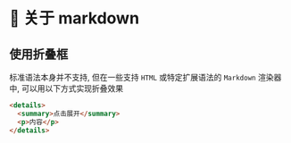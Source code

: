 # 📝 关于 markdown

## 使用折叠框

标准语法本身并不支持, 但在一些支持 `HTML` 或特定扩展语法的 `Markdown` 渲染器中, 可以用以下方式实现折叠效果

```markdown
<details>
  <summary>点击展开</summary>
  <p>内容</p>
</details>
```
